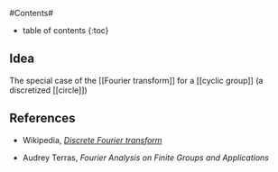 
#Contents#
* table of contents
{:toc}

## Idea

The special case of the [[Fourier transform]] for a [[cyclic group]] (a discretized [[circle]])

## References

* Wikipedia, _[Discrete Fourier transform](https://en.wikipedia.org/wiki/Discrete_Fourier_transform)_

* Audrey Terras, _Fourier Analysis on Finite Groups and Applications_

